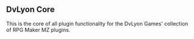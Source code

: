 ## DvLyon Core

This is the core of all plugin functionality for the DvLyon Games' collection of RPG Maker MZ plugins.

